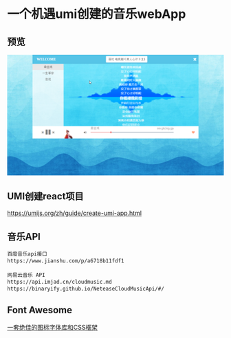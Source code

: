 
# 一个机遇umi创建的音乐webApp

## 预览
![预览](./preview.png)

## UMI创建react项目
https://umijs.org/zh/guide/create-umi-app.html

## 音乐API
    百度音乐api接口 
    https://www.jianshu.com/p/a6718b11fdf1

    网易云音乐 API 
    https://api.imjad.cn/cloudmusic.md
    https://binaryify.github.io/NeteaseCloudMusicApi/#/

## Font Awesome
[一套绝佳的图标字体库和CSS框架](http://fontawesome.dashgame.com/)